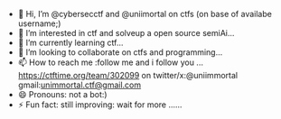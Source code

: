 - 👋 Hi, I’m @cybersecctf and @uniimortal on ctfs (on base of availabe username;)
- 👀 I’m interested in ctf and solveup a open source semiAi...
- 🌱 I’m currently learning ctf...
- 💞️ I’m looking to collaborate on ctfs and programming...
- 📫 How to reach me :follow me and i follow you ... https://ctftime.org/team/302099 on twitter/x:@uniimmortal gmail:unimmortal.ctf@gmail.com
- 😄 Pronouns: not a bot:)
- ⚡ Fun fact: still improving: wait for more ......

<!---
cybersecctf/cybersecctf is a ✨ special ✨ repository because its `README.md` (this file) appears on your GitHub profile.
You can click the Preview link to take a look at your changes.
--->
